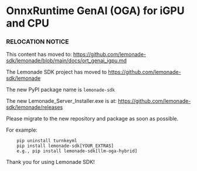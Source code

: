# OnnxRuntime GenAI (OGA) for iGPU and CPU

### RELOCATION NOTICE

This content has moved to: https://github.com/lemonade-sdk/lemonade/blob/main/docs/ort_genai_igpu.md

The Lemonade SDK project has moved to https://github.com/lemonade-sdk/lemonade

The new PyPI package name is `lemonade-sdk`

The new Lemonade_Server_Installer.exe is at: https://github.com/lemonade-sdk/lemonade/releases

Please migrate to the new repository and package as soon as possible.

For example:
```
    pip uninstall turnkeyml
    pip install lemonade-sdk[YOUR_EXTRAS]
    e.g., pip install lemonade-sdk[llm-oga-hybrid]
```

Thank you for using Lemonade SDK!